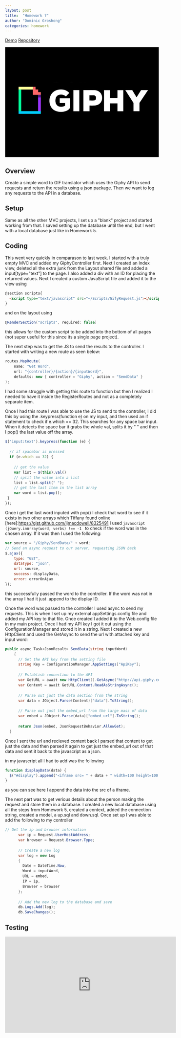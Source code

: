 ```yaml
---
layout: post
title:  "Homework 7"
author: "Dominic Groshong"
categories: homework
---
```

<a href="/homework/2018/11/14/homework-7.html#demo" class="btn">Demo</a>
<a href="https://github.com/xzonos/xzonos.github.io/tree/master/HW7" class="btn" target="_blank_">Repository</a>

<!-- This image gets pulled into the blog post page. Purposefully hidden on the actual blog page. -->
<div class="hide">
	<img alt="Assignment Teaser Image" src="/assets/imgs/assignSevenTeaser.jpg">
</div>

Overview
------
Create a simple word to GIF translator which uses the Giphy API to send requests and return the results using a json package. Then we want to log any requests to the API in a database.

Setup
------
Same as all the other MVC projects, I set up a "blank" project and started working from that. I saved setting up the database until the end, but I went with a local database just like in Homework 5.

Coding
-------
This went very quickly in comparason to last week. I started with a truly empty MVC and added my GiphyController first. Next I created an Index view, deleted all the extra junk from the Layout shared file and added a input[type="text"] to the page. I also added a div with an ID for placing the returned values. Next I created a custom JavaScript file and added it to the view using

```html
@section scripts{
  <script type="text/javascript" src="~/Scripts/GifyRequest.js"></script>
}
```

and on the layout using

```cs
@RenderSection("scripts", required: false)
```

this allows for the custom script to be added into the bottom of all pages (not super useful for this since its a single page project).

The next step was to get the JS to send the results to the controller. I started with writing a new route as seen below:

```cs
routes.MapRoute(
	name: "Get Word",
	url: "{controller}/{action}/{inputWord}",
	defaults: new { controller = "Giphy", action = "SendData" }
);
```
I had some struggle with getting this route to function but then I realized I needed to have it inside the RegisterRoutes and not as a completely separate item.

Once I had this route I was able to use the JS to send to the controller,  I did this by using the .keypress(function e) on my input, and then used an if statement to check if e.which == 32. This searches for any space bar input. When it detects the space bar it grabs the whole val, splits it by " " and then I pop() the last value off the array.

```javascript
$('input:text').keypress(function (e) {

  // if spacebar is pressed
  if (e.which == 32) {

    // get the value
    var list = $(this).val()
    // split the value into a list
    list = list.split(" ");
    // get the last item in the list array
    var word = list.pop();
 }
});
```

Once i get the last word inputed with pop() I check that word to see if it exists in two other arrays which Tiffany found online [here]:https://gist.github.com/ijmacdowell/8325491 I used ```javascript (jQuery.inArray(word, verbs) !== -1 ``` to check if the word was in the chosen array. If it was then I used the following:

```javascript
var source = "/Giphy/SendData/" + word;
// Send an async request to our server, requesting JSON back
$.ajax({
	type: "GET",
	dataType: "json",
	url: source,
	success: displayData,
	error: errorOnAjax
});
```

this successfully passed the word to the controller. If the word was not in the array I had it just .append to the display ID.

Once the word was passed to the controller I used async to send my requests. This is when I set up my external appSettings.config file and added my API key to that file. Once created I added it to the Web.config file in my main project. Once I had my API key I got it out using the ConfigurationManager and stored it in a string. Next I created a new HttpClient and used the GetAsync to send the url with attached key and input word:

```cs
public async Task<JsonResult> SendData(string inputWord)
	{
	  // Get the API key from the setting file
	  string Key = ConfigurationManager.AppSettings["ApiKey"];

	  // Establish connection to the API
	  var GetURL = await new HttpClient().GetAsync("http://api.giphy.com/v1/stickers/translate?api_key=" + Key + "&s=" + inputWord);
	  var Content = await GetURL.Content.ReadAsStringAsync();

	  // Parse out just the data section from the string
	  var data = JObject.Parse(Content)["data"].ToString();

	  // Parse out just the embed_url from the large mass of data
	  var embed = JObject.Parse(data)["embed_url"].ToString();

	  return Json(embed, JsonRequestBehavior.AllowGet);
  }
```
Once I sent the url and recieved content back I parsed that content to get just the data and then parsed it again to get just the embed_url out of that data and sent it back to the javascript as a json.

in my javascript all I had to add was the following
```javascript
function displayData(data) {
  $("#display").append("<iframe src= " + data + " width=100 height=100 frameBorder=0 allowFullScreen ></iframe >");
}
```
as you can see here I append the data into the src of a iframe.

The next part was to get verious details about the person making the request and store them in a database. I created a new local database using all the steps from Homework 5, created a context, added the connection string, created a model, a up.sql and down.sql. Once set up I was able to add the following to my controller
```cs
// Get the ip and browser information
      var ip = Request.UserHostAddress;
      var browser = Request.Browser.Type;

      // Create a new log
      var log = new Log
      {
        Date = DateTime.Now,
        Word = inputWord,
        URL = embed,
        IP = ip,
        Browser = browser
      };

      // Add the new log to the database and save
      db.Logs.Add(log);
      db.SaveChanges();
```

Testing
-------
<div id="demo"></div>

<iframe width="560" height="315" src="https://www.youtube.com/embed/pM0GqxgK1HA" frameborder="0" allow="accelerometer; autoplay; encrypted-media; gyroscope; picture-in-picture" allowfullscreen></iframe>
